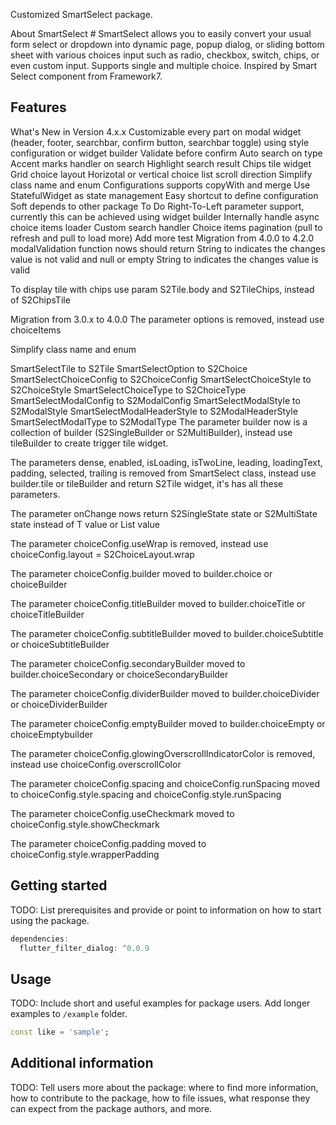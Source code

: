 <!-- 
This README describes the package. If you publish this package to pub.dev,
this README's contents appear on the landing page for your package.

For information about how to write a good package README, see the guide for
[writing package pages](https://dart.dev/guides/libraries/writing-package-pages). 

For general information about developing packages, see the Dart guide for
[creating packages](https://dart.dev/guides/libraries/create-library-packages)
and the Flutter guide for
[developing packages and plugins](https://flutter.dev/developing-packages). 
-->

Customized SmartSelect package.

About SmartSelect #
SmartSelect allows you to easily convert your usual form select or dropdown into dynamic page, popup dialog, or sliding bottom sheet with various choices input such as radio, checkbox, switch, chips, or even custom input. Supports single and multiple choice. Inspired by Smart Select component from Framework7.

## Features

What's New in Version 4.x.x 
Customizable every part on modal widget (header, footer, searchbar, confirm button, searchbar toggle) using style configuration or widget builder
Validate before confirm
Auto search on type
Accent marks handler on search
Highlight search result
Chips tile widget
Grid choice layout
Horizotal or vertical choice list scroll direction
Simplify class name and enum
Configurations supports copyWith and merge
Use StatefulWidget as state management
Easy shortcut to define configuration
Soft depends to other package
To Do 
Right-To-Left parameter support, currently this can be achieved using widget builder
Internally handle async choice items loader
Custom search handler
Choice items pagination (pull to refresh and pull to load more)
Add more test
Migration from 4.0.0 to 4.2.0 
modalValidation function nows should return String to indicates the changes value is not valid and null or empty String to indicates the changes value is valid

To display tile with chips use param S2Tile.body and S2TileChips, instead of S2ChipsTile

Migration from 3.0.x to 4.0.0 
The parameter options is removed, instead use choiceItems

Simplify class name and enum

SmartSelectTile to S2Tile
SmartSelectOption to S2Choice
SmartSelectChoiceConfig to S2ChoiceConfig
SmartSelectChoiceStyle to S2ChoiceStyle
SmartSelectChoiceType to S2ChoiceType
SmartSelectModalConfig to S2ModalConfig
SmartSelectModalStyle to S2ModalStyle
SmartSelectModalHeaderStyle to S2ModalHeaderStyle
SmartSelectModalType to S2ModalType
The parameter builder now is a collection of builder (S2SingleBuilder or S2MultiBuilder), instead use tileBuilder to create trigger tile widget.

The parameters dense, enabled, isLoading, isTwoLine, leading, loadingText, padding, selected, trailing is removed from SmartSelect class, instead use builder.tile or tileBuilder and return S2Tile widget, it's has all these parameters.

The parameter onChange nows return S2SingleState state or S2MultiState state instead of T value or List<T> value

The parameter choiceConfig.useWrap is removed, instead use choiceConfig.layout = S2ChoiceLayout.wrap

The parameter choiceConfig.builder moved to builder.choice or choiceBuilder

The parameter choiceConfig.titleBuilder moved to builder.choiceTitle or choiceTitleBuilder

The parameter choiceConfig.subtitleBuilder moved to builder.choiceSubtitle or choiceSubtitleBuilder

The parameter choiceConfig.secondaryBuilder moved to builder.choiceSecondary or choiceSecondaryBuilder

The parameter choiceConfig.dividerBuilder moved to builder.choiceDivider or choiceDividerBuilder

The parameter choiceConfig.emptyBuilder moved to builder.choiceEmpty or choiceEmptybuilder

The parameter choiceConfig.glowingOverscrollIndicatorColor is removed, instead use choiceConfig.overscrollColor

The parameter choiceConfig.spacing and choiceConfig.runSpacing moved to choiceConfig.style.spacing and choiceConfig.style.runSpacing

The parameter choiceConfig.useCheckmark moved to choiceConfig.style.showCheckmark

The parameter choiceConfig.padding moved to choiceConfig.style.wrapperPadding


## Getting started

TODO: List prerequisites and provide or point to information on how to
start using the package.
```dart
dependencies:
  flutter_filter_dialog: ^0.0.9
```

## Usage

TODO: Include short and useful examples for package users. Add longer examples
to `/example` folder. 

```dart
const like = 'sample';
```

## Additional information

TODO: Tell users more about the package: where to find more information, how to 
contribute to the package, how to file issues, what response they can expect 
from the package authors, and more.
